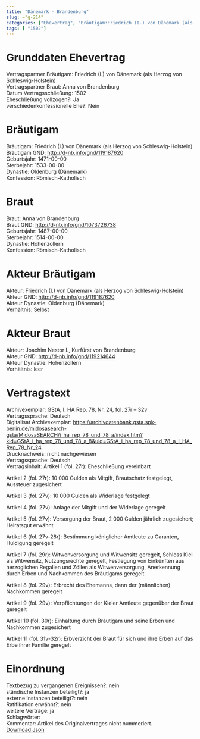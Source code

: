 ```yaml
---
title: "Dänemark - Brandenburg"
slug: ="g-214"
categories: ["Ehevertrag", "Bräutigam:Friedrich (I.) von Dänemark (als Herzog von Schleswig-Holstein)", "Braut: Anna von Brandenburg", "Eheschließung vollzogen?:Ja", "verschiedenkonfessionelle Ehe?:Nein", "Dynastie Bräutigam:Oldenburg (Dänemark)", "Akteur Bräutigam:Friedrich (I.) von Dänemark (als Herzog von Schleswig-Holstein)", "Akteur Braut:Joachim Nestor I., Kurfürst von Brandenburg", "Textbezug?:nein", "Ständisch?:ja", "Ratifikation?:nein", "Sonstiges?:ja", "Bräutigam:Friedrich (I.) von Dänemark (als Herzog von Schleswig-Holstein)", "Braut: Anna von Brandenburg"]
tags: [ "1502"]
---
```

<!--more-->

# Grunddaten Ehevertrag

Vertragspartner Bräutigam: Friedrich (I.) von Dänemark (als Herzog von Schleswig-Holstein)<br>
Vertragspartner Braut: Anna von Brandenburg<br>
Datum Vertragsschließung: 1502<br>
Eheschließung vollzogen?: Ja<br>
verschiedenkonfessionelle Ehe?: Nein<br>
# Bräutigam

Bräutigam: Friedrich (I.) von Dänemark (als Herzog von Schleswig-Holstein)<br>
Bräutigam GND: http://d-nb.info/gnd/119187620<br>
Geburtsjahr: 1471-00-00<br>
Sterbejahr: 1533-00-00<br>
Dynastie: Oldenburg (Dänemark)<br>
Konfession: Römisch-Katholisch<br>
# Braut

Braut: Anna von Brandenburg<br>
Braut GND: http://d-nb.info/gnd/1073726738<br>
Geburtsjahr: 1487-00-00<br>
Sterbejahr: 1514-00-00<br>
Dynastie: Hohenzollern<br>
Konfession: Römisch-Katholisch<br>
# Akteur Bräutigam

Akteur: Friedrich (I.) von Dänemark (als Herzog von Schleswig-Holstein)<br>
Akteur GND: http://d-nb.info/gnd/119187620<br>
Akteur Dynastie: Oldenburg (Dänemark)<br>
Verhältnis: Selbst<br>
# Akteur Braut

Akteur: Joachim Nestor I., Kurfürst von Brandenburg<br>
Akteur GND: http://d-nb.info/gnd/119214644<br>
Akteur Dynastie: Hohenzollern<br>
Verhältnis: leer<br>
# Vertragstext

Archivexemplar: GStA, I. HA Rep. 78, Nr. 24, fol. 27r – 32v<br>
Vertragssprache: Deutsch<br>
Digitalisat Archivexemplar: https://archivdatenbank.gsta.spk-berlin.de/midosasearch-gsta/MidosaSEARCH/i_ha_rep_78_und_78_a/index.htm?kid=GStA_i_ha_rep_78_und_78_a_8&uid=GStA_i_ha_rep_78_und_78_a_I_HA_Rep_78_Nr_24<br>
Drucknachweis: nicht nachgewiesen<br>
Vertragssprache: Deutsch<br>
Vertragsinhalt: Artikel 1 (fol. 27r): Eheschließung vereinbart

Artikel 2 (fol. 27r): 10 000 Gulden als Mitgift, Brautschatz festgelegt, Aussteuer zugesichert

Artikel 3 (fol. 27v): 10 000 Gulden als Widerlage festgelegt

Artikel 4 (fol. 27v): Anlage der Mitgift und der Widerlage geregelt

Artikel 5 (fol. 27v): Versorgung der Braut, 2 000 Gulden jährlich zugesichert; Heiratsgut erwähnt

Artikel 6 (fol. 27v-28r): Bestimmung königlicher Amtleute zu Garanten, Huldigung geregelt

Artikel 7 (fol. 29r): Witwenversorgung und Witwensitz geregelt, Schloss Kiel als Witwensitz, Nutzungsrechte geregelt, Festlegung von Einkünften aus herzoglichen Regalien und Zöllen als Witwenversorgung, Anerkennung durch Erben und Nachkommen des Bräutigams geregelt

Artikel 8 (fol. 29v): Erbrecht des Ehemanns, dann der (männlichen) Nachkommen geregelt

Artikel 9 (fol. 29v): Verpflichtungen der Kieler Amtleute gegenüber der Braut geregelt

Artikel 10 (fol. 30r): Einhaltung durch Bräutigam und seine Erben und Nachkommen zugesichert

Artikel 11 (fol. 31v-32r): Erbverzicht der Braut für sich und ihre Erben auf das Erbe ihrer Familie geregelt<br>
# Einordnung

Textbezug zu vergangenen Ereignissen?: nein<br>
ständische Instanzen beteiligt?: ja<br>
externe Instanzen beteiligt?: nein<br>
Ratifikation erwähnt?: nein<br>
weitere Verträge: ja<br>
Schlagwörter: <br>
Kommentar: Artikel des Originalvertrages nicht nummeriert.<br>
[Download Json](/vertraege/vertrag-214.json)